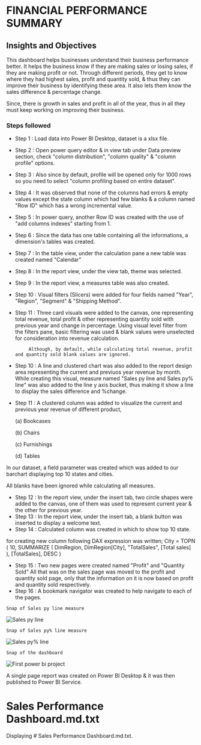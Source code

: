 
# FINANCIAL PERFORMANCE SUMMARY

## Insights and Objectives

This dashboard helps businesses understand their business performance better. It helps the business know if they are making sales or losing sales, if they are making profit or not. Through different periods, they get to know where they had highest sales, profit and quantity sold, & thus they can improve their business by identifying these area. It also lets them know the sales difference & percentage change.

Since, there is growth in sales and profit in all of the year, thus in all they must keep working on improving their business. 


### Steps followed 

- Step 1 : Load data into Power BI Desktop, dataset is a xlsx file.
- Step 2 : Open power query editor & in view tab under Data preview section, check "column distribution", "column quality" & "column profile" options.
- Step 3 : Also since by default, profile will be opened only for 1000 rows so you need to select "column profiling based on entire dataset".
- Step 4 : It was observed that none of the columns had errors & empty values except the state column which had few blanks & a column named "Row ID" which has a wrong incremental value.
- Step 5 : In power query, another Row ID was created with the use of "add columns indexes" starting from 1.
- Step 6 : Since the data has one table containing all the informations, a dimension's tables was created.
- Step 7 : In the table view, under the calculation pane a new table was created named "Calendar"
- Step 8 : In the report view, under the view tab, theme was selected.
- Step 9 : In the report view, a measures table was also created.
- Step 10 : Visual filters (Slicers) were added for four fields named "Year", "Region", "Segment" & "Shipping Method".
- Step 11 : Three card visuals were added to the canvas, one representing total revenue, total profit & other representing quantity sold with previous year and change in percentage.
           Using visual level filter from the filters pane, basic filtering was used & blank values were unselected for consideration into revenue calculation.
           
           Although, by default, while calculating total revenue, profit and quantity sold blank values are ignored.
- Step 10 : A line and clustered chart was also added to the report design area representing the current and previuos year revenue by month. While creating this visual, measure named "Sales py line and Sales py% line" was also added to the line y axis bucket, thus making it show a line to display the sales difference and %change. 
- Step 11 : A clustered column was added to visualize the current and previous year revenue of different product,

  (a) Bookcases

  (b) Chairs
  
  (c) Furnishings
  
  (d) Tables
  
In our dataset, a field parameter was created which was added to our barchart displaying top 10 states and cities.

All blanks have been ignored while calculating all measures.

- Step 12 : In the report view, under the insert tab, two circle shapes were added to the canvas, one of them was used to represent current year & the other for previous year.
- Step 13 : In the report view, under the insert tab, a blank button was inserted to display a welcome text. 
- Step 14 : Calculated column was created in which to show top 10 state.

for creating new column following DAX expression was written;
        City = 
            TOPN (
                10,
    		SUMMARIZE (
        	DimRegion,
        	DimRegion[City],
        	"TotalSales", [Total sales]
    		),
    [TotalSales], DESC
)

- Step 15 : Two new pages were created named "Profit" and "Quantity Sold"
All that was on the sales page was moved to the profit and quantity sold page, only that the information on it is now based on profit and quantity sold respectively.
- Step 16 : A bookmark navigator was created to help navigate to each of the pages.

`Snap of Sales py line measure`

![Sales py line](https://github.com/RoselineOyedeji/SALES-PERFORMANCE-DASHBOARD/assets/161141258/523e3079-0ab2-417f-b8a2-8b80dbb68ae7)

 `Snap of Sales py% line measure`

![Sales py% line](https://github.com/RoselineOyedeji/SALES-PERFORMANCE-DASHBOARD/assets/161141258/de3d64cf-4147-4c57-a01b-dc720847755f)



`Snap of the dashboard`

![First power bi project](https://github.com/RoselineOyedeji/SALES-PERFORMANCE-DASHBOARD/assets/161141258/b9c30ae3-a70b-4396-88c1-823b521f5ee6)

A single page report was created on Power BI Desktop & it was then published to Power BI Service.


# Sales Performance Dashboard.md.txt
Displaying # Sales Performance Dashboard.md.txt.
